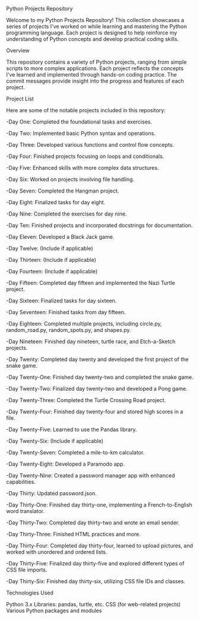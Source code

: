 Python Projects Repository

Welcome to my Python Projects Repository! This collection showcases a series of projects I've worked on while learning and mastering the Python programming language. Each project is designed to help reinforce my understanding of Python concepts and develop practical coding skills.

Overview

This repository contains a variety of Python projects, ranging from simple scripts to more complex applications. Each project reflects the concepts I've learned and implemented through hands-on coding practice. The commit messages provide insight into the progress and features of each project.

Project List

Here are some of the notable projects included in this repository:

-Day One: Completed the foundational tasks and exercises.

-Day Two: Implemented basic Python syntax and operations.

-Day Three: Developed various functions and control flow concepts.

-Day Four: Finished projects focusing on loops and conditionals.

-Day Five: Enhanced skills with more complex data structures.

-Day Six: Worked on projects involving file handling.

-Day Seven: Completed the Hangman project.

-Day Eight: Finalized tasks for day eight.

-Day Nine: Completed the exercises for day nine.

-Day Ten: Finished projects and incorporated docstrings for documentation.

-Day Eleven: Developed a Black Jack game.

-Day Twelve: (Include if applicable)

-Day Thirteen: (Include if applicable)

-Day Fourteen: (Include if applicable)

-Day Fifteen: Completed day fifteen and implemented the Nazi Turtle project.

-Day Sixteen: Finalized tasks for day sixteen.

-Day Seventeen: Finished tasks from day fifteen.

-Day Eighteen: Completed multiple projects, including circle.py, random_road.py, random_spots.py, and shapes.py.

-Day Nineteen: Finished day nineteen, turtle race, and Etch-a-Sketch projects.

-Day Twenty: Completed day twenty and developed the first project of the snake game.

-Day Twenty-One: Finished day twenty-two and completed the snake game.

-Day Twenty-Two: Finalized day twenty-two and developed a Pong game.

-Day Twenty-Three: Completed the Turtle Crossing Road project.

-Day Twenty-Four: Finished day twenty-four and stored high scores in a file.

-Day Twenty-Five: Learned to use the Pandas library.

-Day Twenty-Six: (Include if applicable)

-Day Twenty-Seven: Completed a mile-to-km calculator.

-Day Twenty-Eight: Developed a Paramodo app.

-Day Twenty-Nine: Created a password manager app with enhanced capabilities.

-Day Thirty: Updated password.json.

-Day Thirty-One: Finished day thirty-one, implementing a French-to-English word translator.

-Day Thirty-Two: Completed day thirty-two and wrote an email sender.

-Day Thirty-Three: Finished HTML practices and more.

-Day Thirty-Four: Completed day thirty-four, learned to upload pictures, and worked with unordered and ordered lists.

-Day Thirty-Five: Finalized day thirty-five and explored different types of CSS file imports.

-Day Thirty-Six: Finished day thirty-six, utilizing CSS file IDs and classes.

Technologies Used

Python 3.x
Libraries: pandas, turtle, etc.
CSS (for web-related projects)
Various Python packages and modules




